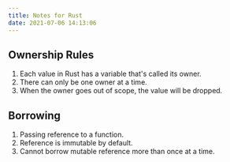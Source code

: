 ```yaml
---
title: Notes for Rust
date: 2021-07-06 14:13:06
---
```


## Ownership Rules

1. Each value in Rust has a variable that's called its owner.
2. There can only be one owner at a time.
3. When the owner goes out of scope, the value will be dropped.

## Borrowing

1. Passing reference to a function.
2. Reference is immutable by default.
3. Cannot borrow mutable reference more than once at a time.